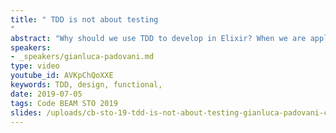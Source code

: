 ```yaml
---
title: " TDD is not about testing
"
abstract: "Why should we use TDD to develop in Elixir? When we are applying it correctly? What are the differences that we can find in a CODE developed with TDD and in code not developed with it? Is it TDD about testing? Really? In this talk, I'll show what is TDD and how can be used it in functional programming like Elixir to design the small and the big parts of your system, showing what are the difference and the similarities between an OOP and FP environment. Showing what is the values of applying a technique like TDD in Elixir and what we should obtain applying it."
speakers:
- _speakers/gianluca-padovani.md
type: video
youtube_id: AVKpChQoXXE
keywords: TDD, design, functional,
date: 2019-07-05
tags: Code BEAM STO 2019
slides: /uploads/cb-sto-19-tdd-is-not-about-testing-gianluca-padovani-compressed.pdf
---
```

